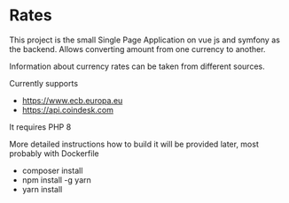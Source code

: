 # Rates

This project is the small Single Page Application on vue js and symfony as the backend.
Allows converting amount from one currency to another.

Information about currency rates can be taken from different sources.

Currently supports 

* https://www.ecb.europa.eu
* https://api.coindesk.com

It requires PHP 8

More detailed instructions how to build it will be provided later, most probably with Dockerfile

* composer install
* npm install -g yarn
* yarn install
